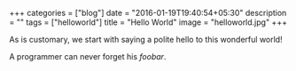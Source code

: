 +++
categories = ["blog"]
date = "2016-01-19T19:40:54+05:30"
description = ""
tags = ["helloworld"]
title = "Hello World"
image = "helloworld.jpg"
+++

As is customary, we start with saying a polite hello to this wonderful world!

A programmer can never forget his *foobar*.